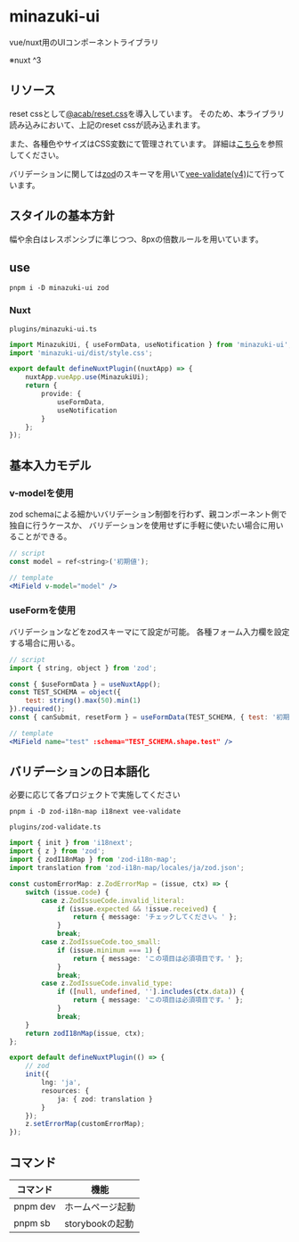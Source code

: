 # minazuki-ui

vue/nuxt用のUIコンポーネントライブラリ

※nuxt ^3

## リソース

reset cssとして[@acab/reset.css](https://github.com/mayank99/reset.css)を導入しています。
そのため、本ライブラリ読み込みにおいて、上記のreset cssが読み込まれます。

また、各種色やサイズはCSS変数にて管理されています。
詳細は[こちら](https://github.com/furutsubaki/minazuki-ui/blob/develop/src/assets/css/variables.css)を参照してください。

バリデーションに関しては[zod](https://zod.dev/)のスキーマを用いて[vee-validate(v4)](https://vee-validate.logaretm.com/v4/)にて行っています。

## スタイルの基本方針

幅や余白はレスポンシブに準じつつ、8pxの倍数ルールを用いています。

## use

```shell
pnpm i -D minazuki-ui zod
```

### Nuxt

`plugins/minazuki-ui.ts`

```ts
import MinazukiUi, { useFormData, useNotification } from 'minazuki-ui';
import 'minazuki-ui/dist/style.css';

export default defineNuxtPlugin((nuxtApp) => {
    nuxtApp.vueApp.use(MinazukiUi);
    return {
        provide: {
            useFormData,
            useNotification
        }
    };
});
```

## 基本入力モデル

### v-modelを使用

zod schemaによる細かいバリデーション制御を行わず、親コンポーネント側で独自に行うケースか、
バリデーションを使用せずに手軽に使いたい場合に用いることができる。

```jsx
// script
const model = ref<string>('初期値');

// template
<MiField v-model="model" />
```

### useFormを使用

バリデーションなどをzodスキーマにて設定が可能。
各種フォーム入力欄を設定する場合に用いる。

```jsx
// script
import { string, object } from 'zod';

const { $useFormData } = useNuxtApp();
const TEST_SCHEMA = object({
    test: string().max(50).min(1)
}).required();
const { canSubmit, resetForm } = useFormData(TEST_SCHEMA, { test: '初期値' });

// template
<MiField name="test" :schema="TEST_SCHEMA.shape.test" />
```

## バリデーションの日本語化

必要に応じて各プロジェクトで実施してください

```shell
pnpm i -D zod-i18n-map i18next vee-validate
```

`plugins/zod-validate.ts`

```ts
import { init } from 'i18next';
import { z } from 'zod';
import { zodI18nMap } from 'zod-i18n-map';
import translation from 'zod-i18n-map/locales/ja/zod.json';

const customErrorMap: z.ZodErrorMap = (issue, ctx) => {
    switch (issue.code) {
        case z.ZodIssueCode.invalid_literal:
            if (issue.expected && !issue.received) {
                return { message: 'チェックしてください。' };
            }
            break;
        case z.ZodIssueCode.too_small:
            if (issue.minimum === 1) {
                return { message: 'この項目は必須項目です。' };
            }
            break;
        case z.ZodIssueCode.invalid_type:
            if ([null, undefined, ''].includes(ctx.data)) {
                return { message: 'この項目は必須項目です。' };
            }
            break;
    }
    return zodI18nMap(issue, ctx);
};

export default defineNuxtPlugin(() => {
    // zod
    init({
        lng: 'ja',
        resources: {
            ja: { zod: translation }
        }
    });
    z.setErrorMap(customErrorMap);
});
```

## コマンド

|コマンド|機能|
|---|---|
|pnpm dev|ホームページ起動|
|pnpm sb|storybookの起動|
